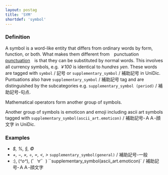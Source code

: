 ```yaml
---
layout: postag
title: 'SYM'
shortdef: 'symbol'
---
```


### Definition

A symbol is a word-like entity that differs from ordinary words by form, function, or both.
What makes them different from　punctuation [punctuation](PUNCT)　is that they can be substituted by normal words.
This involves all currency symbols, e.g. _￥100_ is identical to _hundres yen_.
These words are tagged with `symbol` / 記号 or `supplementary_symbol` / 補助記号 in UniDic.
Puntuations also have `supplementary_symbol` / 補助記号 tag and are distinguished by the subcategories
e.g. `supplementary_symbol (period)` / 補助記号-句点.

Mathematical operators form another group of symbols.

Another group of symbols is emoticon and emoji including 
ascii art symbols tagged with `supplementary_symbol(ascii_art.emoticon)` / 補助記号-ＡＡ-顔文字 in UniDic.

### Examples

- _$, %, §, ©_
- _+, −, ×, ÷, =, <, >_  `supplementary_symbol(general)` /  補助記号-一般
- :), (*^o^*), (゜∀゜) ``supplementary_symbol(ascii_art.emoticon)` / 補助記号-ＡＡ-顔文字 
